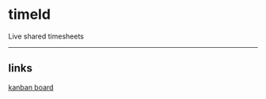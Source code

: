 # timeld
Live shared timesheets

---

## links
[kanban board](https://github.com/m-ld/timeld/projects/1)

